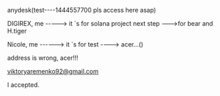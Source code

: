 anydesk(test----1444557700   pls access here asap)

  DIGIREX, me -----> it `s for solana project next step   --->for bear and H.tiger

  Nicole, me ------> it `s for test    ----> acer...()

  address is wrong, acer!!!

viktoryaremenko92@gmail.com

I accepted.




